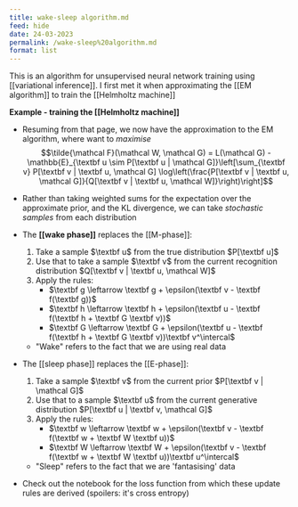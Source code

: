 ```yaml
---
title: wake-sleep algorithm.md
feed: hide
date: 24-03-2023
permalink: /wake-sleep%20algorithm.md
format: list
---
```



This is an algorithm for unsupervised neural network training using [[variational inference]]. I first met it when approximating the [[EM algorithm]] to train the [[Helmholtz machine]]

**Example - training the [[Helmholtz machine]]**

- Resuming from that page, we now have the approximation to the EM algorithm, where want to *maximise* $$\tilde{\mathcal F}(\mathcal W, \mathcal G) = L(\mathcal G) - \mathbb{E}_{\textbf u \sim P[\textbf u | \mathcal G]}\left[\sum_{\textbf v} P[\textbf v | \textbf u, \mathcal G] \log\left(\frac{P[\textbf v | \textbf u, \mathcal G]}{Q[\textbf v | \textbf u, \mathcal W]}\right)\right]$$
- Rather than taking weighted sums for the expectation over the approximate prior, and the KL divergence, we can take *stochastic samples* from each distribution

- The **[[wake phase]]** replaces the [[M-phase]]:
	1. Take a sample $\textbf u$ from the true distribution $P[\textbf u]$
	2. Use that to take a sample $\textbf v$ from the current recognition distribution $Q[\textbf v | \textbf u, \mathcal W]$
	3. Apply the rules:
		- $\textbf g \leftarrow \textbf g + \epsilon(\textbf v - \textbf f(\textbf g))$
		- $\textbf h \leftarrow \textbf h + \epsilon(\textbf u - \textbf f(\textbf h + \textbf G \textbf v))$
		- $\textbf G \leftarrow \textbf G + \epsilon(\textbf u - \textbf f(\textbf h + \textbf G \textbf v))\textbf v^\intercal$
	
	- "Wake" refers to the fact that we are using real data

- The [[sleep phase]] replaces the [[E-phase]]:
	1. Take a sample $\textbf v$ from the current prior $P[\textbf v | \mathcal G]$
	2. Use that to a sample $\textbf u$ from the current generative distribution $P[\textbf u | \textbf v, \mathcal G]$
	3. Apply the rules:
		- $\textbf w \leftarrow \textbf w + \epsilon(\textbf v - \textbf f(\textbf w + \textbf W \textbf u))$
		- $\textbf W \leftarrow \textbf W + \epsilon(\textbf v - \textbf f(\textbf w + \textbf W \textbf u))\textbf u^\intercal$
	
	- "Sleep" refers to the fact that we are 'fantasising' data

- Check out the notebook for the loss function from which these update rules are derived (spoilers: it's cross entropy)